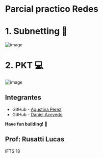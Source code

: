 # Parcial practico Redes

# 1. Subnetting 📌
![image](https://github.com/user-attachments/assets/0f264b9c-d558-408f-bb29-3a4ac17d3708)


# 2. PKT 💻
  
![image](https://github.com/user-attachments/assets/0b94f892-ab94-40ba-a4fe-519ce8dafd10)


## Integrantes 

- GitHub - [Agustina Perez](https://github.com/AguuusPerez)
- GitHub - [Daniel Acevedo](https://github.com/daacevedo)

**Have fun building!** 🚀

## Prof: Rusatti Lucas
IFTS 18
